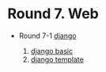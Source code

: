 # Round 7. Web

- Round 7-1 [django](/django/README.md)

	1. [django basic](/django/README.md)
	2. [django template](/django/template/README.md)


